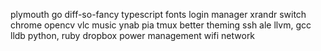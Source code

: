 plymouth
go
diff-so-fancy
typescript
fonts
login manager
xrandr switch
chrome
opencv
vlc
music
ynab
pia
tmux better theming
ssh
ale
llvm, gcc
lldb
python, ruby
dropbox
power management
wifi
network

